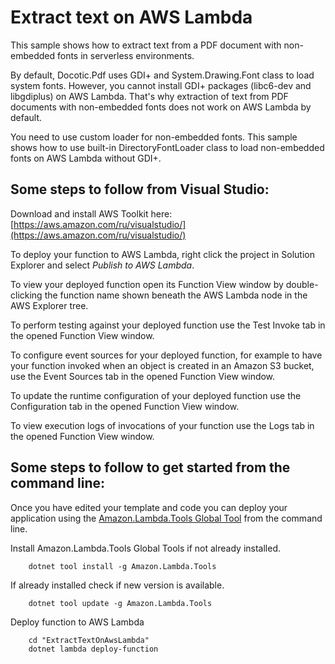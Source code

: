 # Extract text on AWS Lambda
This sample shows how to extract text from a PDF document with non-embedded fonts in serverless environments.

By default, Docotic.Pdf uses GDI+ and System.Drawing.Font class to load system fonts. However, you cannot install GDI+ packages (libc6-dev and libgdiplus) on AWS Lambda. That's why extraction of text from PDF documents with non-embedded fonts does not work on AWS Lambda by default.

You need to use custom loader for non-embedded fonts. This sample shows how to use built-in DirectoryFontLoader class to load non-embedded fonts on AWS Lambda without GDI+.

## Some steps to follow from Visual Studio:

Download and install AWS Toolkit here: [https://aws.amazon.com/ru/visualstudio/](https://aws.amazon.com/ru/visualstudio/)

To deploy your function to AWS Lambda, right click the project in Solution Explorer and select *Publish to AWS Lambda*.

To view your deployed function open its Function View window by double-clicking the function name shown beneath the AWS Lambda node in the AWS Explorer tree.

To perform testing against your deployed function use the Test Invoke tab in the opened Function View window.

To configure event sources for your deployed function, for example to have your function invoked when an object is created in an Amazon S3 bucket, use the Event Sources tab in the opened Function View window.

To update the runtime configuration of your deployed function use the Configuration tab in the opened Function View window.

To view execution logs of invocations of your function use the Logs tab in the opened Function View window.

## Some steps to follow to get started from the command line:

Once you have edited your template and code you can deploy your application using the [Amazon.Lambda.Tools Global Tool](https://github.com/aws/aws-extensions-for-dotnet-cli#aws-lambda-amazonlambdatools) from the command line.

Install Amazon.Lambda.Tools Global Tools if not already installed.
```
    dotnet tool install -g Amazon.Lambda.Tools
```

If already installed check if new version is available.
```
    dotnet tool update -g Amazon.Lambda.Tools
```

Deploy function to AWS Lambda
```
    cd "ExtractTextOnAwsLambda"
    dotnet lambda deploy-function
```

